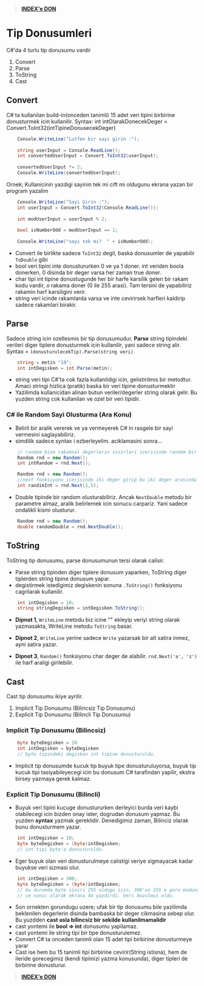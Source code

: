 > [**INDEX'e DON**](/README.md)

# Tip Donusumleri
C#'da 4 turlu tip donusumu vardir
1. Convert
2. Parse
3. ToString
4. Cast

## Convert
C# ta kullanilan build-in(onceden tanimli) 15 adet veri tipini birbirine donusturmek icin kullanilir.
Syntax: int intOlarakDonecekDeger = Convert.ToInt32(intTipineDonusecekDeger)

```C#
    Console.WriteLine("Lutfen bir sayi girin :");
    
    string userInput = Console.ReadLine();
    int convertedUserInput = Convert.ToInt32(userInput);
    
    convertedUserInput *= 2;
    Console.WriteLine(convertedUserInput);
```

Ornek; Kullanicinin yazdigi sayinin tek mi cift mi oldugunu ekrana yazan bir program yazalim
```c#
    Console.WriteLine("Sayi Girin :");
    int userInput = Convert.ToInt32(Console.ReadLine());
    
    int modUserInput = userInput % 2;
    
    bool isNumberOdd = modUserInput == 1;
    
    Console.WriteLine("sayi tek mi?  " + isNumberOdd);
```
* Convert ile birlikte sadece `ToInt32` degil, baska donusumler de yapabilir `ToDouble` gibi  
* bool veri tipini inte donustururken 0 ve ya 1 doner. int veriden boola donerken, 0 disinda bir deger varsa her zaman true doner.
* char tipi int tipine donustugunde her bir harfe karsilik gelen bir rakam kodu vardir, o rakama doner (0 ile 255 arasi). Tam tersini de yapabiliriz rakamin harf karsiligini verir. 
* string veri icinde rakamlarda varsa ve inte cevirirsek harfleri kaldirip sadece rakamlari birakir. 

## Parse 
Sadece string icin ozellesmis bir tip donusumudur.
**Parse** string tipindeki verileri diger tiplere donusturmek icin kullanilir, yani sadece string alir. 
Syntax = `(donusturulecekTip).Parse(string veri)`
```C#
    string = metin "10";
    int intDegisken = int.Parse(metin);
```  
* string veri tipi C#'ta cok fazla kullanildigi icin, gelistirilmis bir metodtur. Amaci stringi hizlica (pratik) baska bir veri tipine donusturmektir
* Yazilimda kullanicidan alinan butun veriler/degerler string olarak gelir. Bu yuzden string cok kullanilan ve ozel bir veri tipidir.

### C# ile Random Sayi Olusturma (Ara Konu)
* Belirli bir aralik vererek ve ya vermeyerek C# in rasgele bir sayi vermesini saglayabiliriz.
* simdilik sadece syntax i ezberleyelim. aciklamasini sonra...
```C#
    // random bize rakamsal degerlerin sinirlari icerisinde random bir deger uretip verecektir.
    Random rnd = new Random();
    int intRandom = rnd.Next();
```

```C#
    Random rnd = new Random();
    //next fonksiyonu icerisinde iki deger girip bu iki deger arasinda bir deger donmesini saglariz
    int randimInt = rnd.Next(1,5);
```
* Double tipinde bir random olusturabiliriz. Ancak `NextDouble` metodu bir parametre almaz, aralik belirlemek icin sonucu carpariz. Yani sadece ondalikli kismi olusturur.
```C#
    Random rnd = new Random();
    double randomDouble = rnd.NextDouble();
```
## ToString
ToString tip donusumu, parse donusumunun tersi olarak calisir. 
* Parse string tipinden diger tiplere donusum yaparken, ToString diger tiplerden string tipine donusum yapar.
* degistirmek istedigimiz degiskenin sonuna `.ToString()` fonksiyonu cagrilarak kullanilir.
```C#
    int intDegisken = 10;
    string stringDegisken = intDegisken.ToString();
```
* **Dipnot 1**, `WriteLine` metodu biz icine "" ekleyip veriyi string olarak yazmasakta, WriteLine metodu `ToString` basar. 

* **Dipnot 2**, `WriteLine` yerine sadece `Write` yazarsak bir alt satira inmez, ayni satira yazar.
* **Dipnot 3**, `Random()` fonksiyonu char deger de alabilir. `rnd.Next('a', 'z')` ile harf araligi girilebilir.  

## Cast
Cast tip donusumu ikiye ayrilir.
1. Implicit Tip Donusumu (Bilincsiz Tip Donusumu)
2. Explicit Tip Donusumu (Bilincli Tip Donusumu)

### Implicit Tip Donusumu (Bilincsiz)
```C#
    byte byteDegisken = 10
    int intDegisken = byteDegisken
    // byte tipindeki degisken int tipine donusturuldu.
```
* Implicit tip donusumde kucuk tip buyuk tipe donusturuluyorsa, buyuk tip kucuk tipi tasiyabileyecegi icin bu donusum C# tarafindan yapilir, ekstra birsey yazmaya gerek kalmaz. 

### Explicit Tip Donusumu (Bilincli)
* Buyuk veri tipini kucuge donustururken derleyici burda veri kaybi olabilecegi icin bizden onay ister, dogrudan donusum yapmaz. Bu yuzden **syntax** yazmak gereklidir. Denedigimiz zaman, Bilinciz olarak bunu donusturmem yazar.

```C#
    int intDegisken = 10;
    byte byteDegisken = (byte)intDegisken;
    // int tipi byte'a donusturuldu.
```
* Eger buyuk olan veri donusturulmeye calistigi veriye sigmayacak kadar buyukse veri sizmasi olur. 
 
```C#
    int intDegisken = 300;
    byte byteDegisken = (byte)intDegisken;
    // bu durumda byte siniri 255 oldugu icin, 300'un 255 e gore modunu aldi 
    // ve sonuc olarak ekrana 44 yazdirdi. Veri bozulmus oldu.
```
* Son ornekten gorundugu uzere; ufak bir tip donusumu bile yazilimda beklenilen degerlerin disinda bambaska bir deger cikmasina sebep olur. Bu yuzdden **cast asla bilincsiz bir sekilde kullanilmamalidir**
* cast yontemi ile **bool => int** donusumu yapilamaz.
* cast yontemi ile string tipi bir tipe donusturulemez. 
* Convert C# ta onceden tanimli olan 15 adet tipi birbirine donusturmeye yarar
* Cast ise hem bu 15 tanimli tipi birbirine cevirir(String istisna), hem de ileride gorecegimiz (kendi tipimizi yazma konusunda), diger tipleri de birbirine donusturur.

> [**INDEX'e DON**](/README.md)